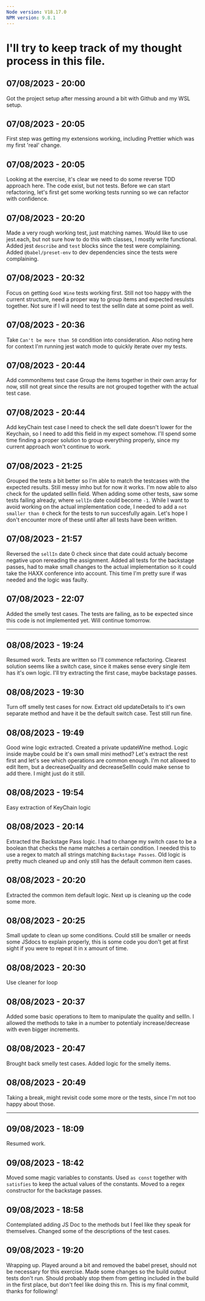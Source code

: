 ```yaml
---
Node version: V18.17.0
NPM version: 9.8.1
---
```


# I'll try to keep track of my thought process in this file.

## 07/08/2023 - 20:00

Got the project setup after messing around a bit with Github and my WSL setup.

## 07/08/2023 - 20:05

First step was getting my extensions working, including Prettier which was my first 'real' change.

## 07/08/2023 - 20:05

Looking at the exercise, it's clear we need to do some reverse TDD approach here.
The code exist, but not tests.
Before we can start refactoring, let's first get some working tests running so we can refactor with confidence.

## 07/08/2023 - 20:20

Made a very rough working test, just matching names.
Would like to use jest.each, but not sure how to do this with classes, I mostly write functional.
Added jest `describe` and `test` blocks since the test were complaining.
Added `@babel/preset-env` to dev dependencies since the tests were complaining.

## 07/08/2023 - 20:32

Focus on getting `Good Wine` tests working first.
Still not too happy with the current structure, need a proper way to group items and expected resulsts together.
Not sure if I will need to test the sellIn date at some point as well.

## 07/08/2023 - 20:36

Take `Can't be more than 50` condition into consideration.
Also noting here for context I'm running jest watch mode to quickly iterate over my tests.

## 07/08/2023 - 20:44

Add commonItems test case
Group the items together in their own array for now, still not great since the results are not grouped together with the actual test case.

## 07/08/2023 - 20:44

Add keyChain test case
I need to check the sell date doesn't lower for the Keychain, so I need to add this field in my expect somehow.
I'll spend some time finding a proper solution to group everything properly, since my current approach won't continue to work.

## 07/08/2023 - 21:25

Grouped the tests a bit better so I'm able to match the testcases with the expected results.
Still messy imho but for now it works.
I'm now able to also check for the updated sellIn field.
When adding some other tests, saw some tests failing already, where `sellIn` date could become `-1`.
While I want to avoid working on the actual implementation code, I needed to add a `not smaller than 0` check for the tests to run succesfully again.
Let's hope I don't encounter more of these until after all tests have been written.

## 07/08/2023 - 21:57

Reversed the `sellIn` date 0 check since that date could actualy become negative upon rereading the assignment.
Added all tests for the backstage passes, had to make small changes to the actual implementation so it could take the HAXX conference into account.
This time I'm pretty sure if was needed and the logic was faulty.

## 07/08/2023 - 22:07

Added the smelly test cases.
The tests are failing, as to be expected since this code is not implemented yet.
Will continue tomorrow.

---

## 08/08/2023 - 19:24

Resumed work.
Tests are written so I'll commence refactoring.
Clearest solution seems like a switch case, since it makes sense every single item has it's own logic.
I'll try extracting the first case, maybe backstage passes.

## 08/08/2023 - 19:30

Turn off smelly test cases for now.
Extract old updateDetails to it's own separate method and have it be the default switch case.
Test still run fine.

## 08/08/2023 - 19:49

Good wine logic extracted.
Created a private updateWine method.
Logic inside maybe could be it's own small mini method?
Let's extract the rest first and let's see which operations are common enough.
I'm not allowed to edit Item, but a decreaseQuality and decreaseSellIn could make sense to add there.
I might just do it still.

## 08/08/2023 - 19:54

Easy extraction of KeyChain logic

## 08/08/2023 - 20:14

Extracted the Backstage Pass logic.
I had to change my switch case to be a boolean that checks the name matches a certain condition.
I needed this to use a regex to match all strings matching `Backstage Passes`.
Old logic is pretty much cleaned up and only still has the default common item cases.

## 08/08/2023 - 20:20

Extracted the common item default logic.
Next up is cleaning up the code some more.

## 08/08/2023 - 20:25

Small update to clean up some conditions.
Could still be smaller or needs some JSdocs to explain properly, this is some code you don't get at first sight if you were to repeat it in x amount of time.

## 08/08/2023 - 20:30

Use cleaner for loop

## 08/08/2023 - 20:37

Added some basic operations to Item to manipulate the quality and sellIn.
I allowed the methods to take in a number to potentialy increase/decrease with even bigger increments.

## 08/08/2023 - 20:47

Brought back smelly test cases.
Added logic for the smelly items.

## 08/08/2023 - 20:49

Taking a break, might revisit code some more or the tests, since I'm not too happy about those.

---

## 09/08/2023 - 18:09

Resumed work.

## 09/08/2023 - 18:42

Moved some magic variables to constants.
Used `as const` together with `satisfies` to keep the actual values of the constants.
Moved to a regex constructor for the backstage passes.

## 09/08/2023 - 18:58

Contemplated adding JS Doc to the methods but I feel like they speak for themselves.
Changed some of the descriptions of the test cases.

## 09/08/2023 - 19:20

Wrapping up.
Played around a bit and removed the babel preset, should not be necessary for this exercise.
Made some changes so the build output tests don't run.
Should probably stop them from getting included in the build in the first place, but don't feel like doing this rn.
This is my final commit, thanks for following!
